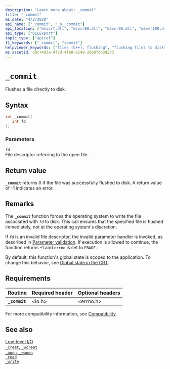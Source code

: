 ```yaml
---
description: "Learn more about: _commit"
title: "_commit"
ms.date: "4/2/2020"
api_name: ["_commit", "_o__commit"]
api_location: ["msvcrt.dll", "msvcr80.dll", "msvcr90.dll", "msvcr100.dll", "msvcr100_clr0400.dll", "msvcr110.dll", "msvcr110_clr0400.dll", "msvcr120.dll", "msvcr120_clr0400.dll", "ucrtbase.dll", "api-ms-win-crt-stdio-l1-1-0.dll", "api-ms-win-crt-private-l1-1-0.dll"]
api_type: ["DLLExport"]
topic_type: ["apiref"]
f1_keywords: ["_commit", "commit"]
helpviewer_keywords: ["files [C++], flushing", "flushing files to disk", "commit function", "_commit function", "committing files to disk"]
ms.assetid: d0c74d3a-4f2d-4fb0-b140-2d687db3d233
---
```

# `_commit`

Flushes a file directly to disk.

## Syntax

```C
int _commit(
   int fd
);
```

### Parameters

*`fd`*\
File descriptor referring to the open file.

## Return value

**`_commit`** returns 0 if the file was successfully flushed to disk. A return value of -1 indicates an error.

## Remarks

The **`_commit`** function forces the operating system to write the file associated with *`fd`* to disk. This call ensures that the specified file is flushed immediately, not at the operating system's discretion.

If *`fd`* is an invalid file descriptor, the invalid parameter handler is invoked, as described in [Parameter validation](../parameter-validation.md). If execution is allowed to continue, the function returns -1 and `errno` is set to `EBADF`.

By default, this function's global state is scoped to the application. To change this behavior, see [Global state in the CRT](../global-state.md).

## Requirements

|Routine|Required header|Optional headers|
|-------------|---------------------|----------------------|
|**`_commit`**|\<io.h>|\<errno.h>|

For more compatibility information, see [Compatibility](../compatibility.md).

## See also

[Low-level I/O](../low-level-i-o.md)\
[`_creat`, `_wcreat`](creat-wcreat.md)\
[`_open`, `_wopen`](open-wopen.md)\
[`_read`](read.md)\
[`_write`](write.md)
